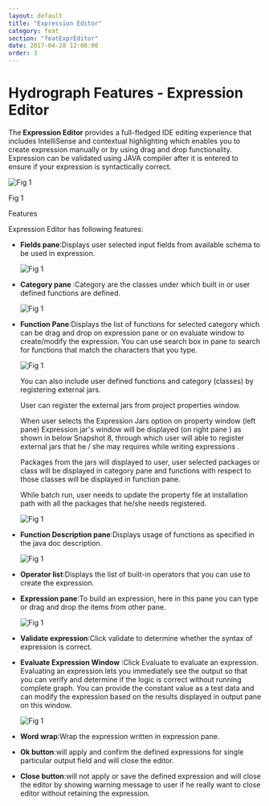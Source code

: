 ```yaml
---
layout: default
title: "Expression Editor"
category: feat
section: "featExprEditor"
date: 2017-04-28 12:00:00
order: 3
---
```



<div class="page-header">
  <h1>Hydrograph Features - Expression Editor</h1>
</div>

<html>
<body>

<p><span>The<b> Expression Editor</b>&nbsp;provides a full-fledged IDE editing experience that includes IntelliSense and contextual
highlighting which enables you to create expression manually or by using drag and drop functionality. Expression can be validated using
JAVA compiler after it is entered to ensure if your expression is syntactically correct.</span></p>


<p class="center"><img alt="Fig 1" src="{{ site.baseurl }}/assets/img/featExprEditor/expression_editor_window.png"></p>
<p class="center"><span>Fig 1</span></p>

<p><a name="Features"></a><span class="header-2">Features</span></p>
<p><span>Expression Editor has following features:</span></p><p><span>
</span></p><ul>
	<li><span><b>Fields pane</b>:Displays user selected input fields from available schema to be used in expression.</span></li>
	<p class="center"><img alt="Fig 1" src="{{ site.baseurl }}/assets/img/featExprEditor/field_pane.png"></p>
	<li><span><b>Category pane </b>:Category are the classes under which built in or user defined functions are defined.</span></li>
	<p class="center"><img alt="Fig 1" src="{{ site.baseurl }}/assets/img/featExprEditor/category_pane.png"></p>
	<li><span><b>Function Pane</b>:Displays the list of functions for selected category which can be drag and drop on expression pane or on evaluate window to
        create/modify the expression.
	 You can use search box in pane to search for functions that match the characters that you type.</span></li>
	<p class="center"><img alt="Fig 1" src="{{ site.baseurl }}/assets/img/featExprEditor/function_pane.png"></p>
	<p><span>You can also include user defined functions and category (classes) by registering external jars.</span></p><p><span>
	</span></p><p><span>User can register the external jars from project properties window.</span></p><p><span>
	</span></p><p><span>When user selects the Expression Jars option on property window (left pane) Expression jar's window will be displayed (on right pane )
        as shown in below Snapshot 8, through which user will able to register external jars that he / she may requires while writing expressions .</span></p><p><span>
	</span></p><p><span>Packages from the jars will displayed to user, user selected packages or class will be displayed in category pane and
        functions with respect to those classes will be displayed in function pane.</span></p><p><span>
	</span></p><p><span>While batch run, user needs to update the property file at installation path with all the packages that he/she needs registered.</span></p><p><span>
    </span></p><p class="center"><img alt="Fig 1" src="{{ site.baseurl }}/assets/img/featExprEditor/jar_added_window.png"></p>
    <li><span><b>Function Description pane</b>:Displays usage of functions as specified in the java doc description.</span></li>
    <p class="center"><img alt="Fig 1" src="{{ site.baseurl }}/assets/img/featExprEditor/function_description_pane.png"></p>
    <li><span><b>Operator list</b>:Displays the list of built-in operators that you can use to create the expression.</span></li>
    <p></p>
    <li><span><b>Expression pane</b>:To build an expression, here in this pane you can type or drag and drop the items from other pane.</span></li>
    <p class="center"><img alt="Fig 1" src="{{ site.baseurl }}/assets/img/featExprEditor/expression_pane.png"></p>
    <li><span><b>Validate expression</b>:Click validate to determine whether the syntax of expression is correct.</span></li>
    <p></p>
    <li><span><b>Evaluate Expression Window </b>:Click Evaluate to evaluate an expression. Evaluating an expression lets you immediately see the output
    so that you can verify and determine if the logic is correct without running complete graph. You can provide the constant value as a test data and can modify the
    expression based on the results displayed in output pane on this window.</span></li>
    <p class="center"><img alt="Fig 1" src="{{ site.baseurl }}/assets/img/featExprEditor/evaluate_expression_window.png"></p>
    <li><span><b>Word wrap</b>:Wrap the expression written in expression pane.</span></li>
    <p></p>
    <li><span><b>Ok button</b>:will apply and confirm the defined expressions for single particular output field and will close the editor.</span></li>
    <p></p>
    <li><span><b>Close button</b>:will not apply or save the defined expression and will close the editor by showing warning message to user if he really want to
    close editor without retaining the expression.</span></li>
 </ul>


</body></html>
    
